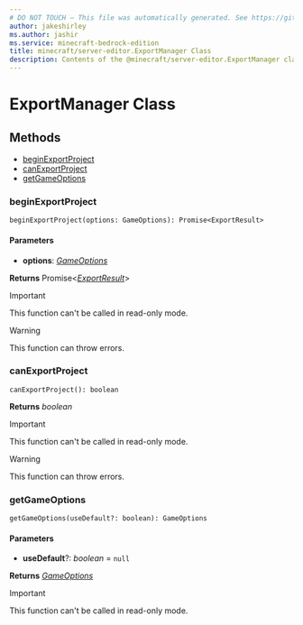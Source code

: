 ```yaml
---
# DO NOT TOUCH — This file was automatically generated. See https://github.com/mojang/minecraftapidocsgenerator to modify descriptions, examples, etc.
author: jakeshirley
ms.author: jashir
ms.service: minecraft-bedrock-edition
title: minecraft/server-editor.ExportManager Class
description: Contents of the @minecraft/server-editor.ExportManager class.
---
```

# ExportManager Class

## Methods
- [beginExportProject](#beginexportproject)
- [canExportProject](#canexportproject)
- [getGameOptions](#getgameoptions)

### **beginExportProject**
`
beginExportProject(options: GameOptions): Promise<ExportResult>
`

#### **Parameters**
- **options**: [*GameOptions*](GameOptions.md)

**Returns** Promise&lt;[*ExportResult*](ExportResult.md)&gt;

> [!IMPORTANT]
> This function can't be called in read-only mode.

> [!WARNING]
> This function can throw errors.

### **canExportProject**
`
canExportProject(): boolean
`

**Returns** *boolean*

> [!IMPORTANT]
> This function can't be called in read-only mode.

> [!WARNING]
> This function can throw errors.

### **getGameOptions**
`
getGameOptions(useDefault?: boolean): GameOptions
`

#### **Parameters**
- **useDefault**?: *boolean* = `null`

**Returns** [*GameOptions*](GameOptions.md)

> [!IMPORTANT]
> This function can't be called in read-only mode.
